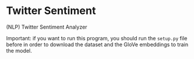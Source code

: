 # Twitter Sentiment
(NLP) Twitter Sentiment Analyzer

Important: if you want to run this program, you should run the `setup.py` file before in order to download the dataset and the GloVe embeddings to train the model.
